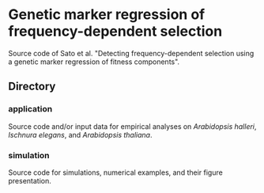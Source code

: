 # Genetic marker regression of frequency-dependent selection  
Source code of Sato et al. "Detecting frequency-dependent selection using a genetic marker regression of fitness components".  

## Directory

### application  
Source code and/or input data for empirical analyses on *Arabidopsis halleri*, *Ischnura elegans*, and *Arabidopsis thaliana*.

### simulation  
Source code for simulations, numerical examples, and their figure presentation.  
